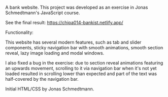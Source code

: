 A bank website. This project was developed as an exercise in Jonas Schmedtmann's JavaScript course.

See the final result: https://chipa014-bankist.netlify.app/

Functionality:

This website has several modern features, such as tab and slider components, sticky navigation bar with smooth animations, smooth section reveal, lazy image loading and modal windows.

I also fixed a bug in the exercise: due to section reveal animations featuring an upwards movement, scrolling to it via navigation bar when it's not yet loaded resulted in scrolling lower than expected and part of the text was half-covered by the navigation bar.

Initial HTML/CSS by Jonas Schmedtmann.
